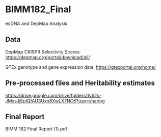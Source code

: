 # BIMM182_Final
ecDNA and DepMap Analysis

## Data 

DepMap CRISPR Selectivity Scores: https://depmap.org/portal/download/all/

GTEx genotype and gene expression data: https://gtexportal.org/home/ 

## Pre-processed files and Heritability estimates 

https://drive.google.com/drive/folders/1vtj2s-JMxsJjEpIQfAU3Uxn8XwLX7NC6?usp=sharing 

## Final Report

BIMM 182 Final Report (1).pdf
